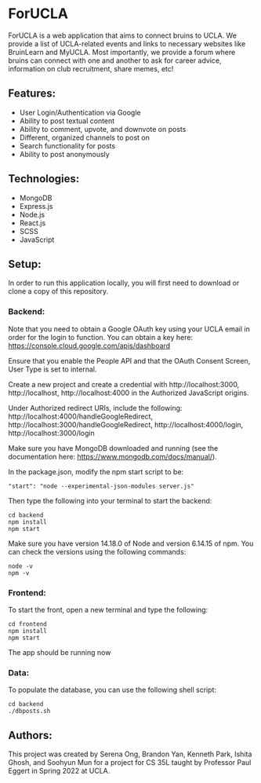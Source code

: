 # ForUCLA

ForUCLA is a web application that aims to connect bruins to UCLA. We provide a list of UCLA-related events and links to necessary websites like BruinLearn and MyUCLA. Most importantly, we provide a forum where bruins can connect with one and another to ask for career advice, information on club recruitment, share memes, etc!

## Features:

- User Login/Authentication via Google
- Ability to post textual content
- Ability to comment, upvote, and downvote on posts
- Different, organized channels to post on
- Search functionality for posts
- Ability to post anonymously

## Technologies:

- MongoDB
- Express.js
- Node.js
- React.js
- SCSS
- JavaScript

## Setup:

In order to run this application locally, you will first need to download or clone a copy of this repository.

### Backend:

Note that you need to obtain a Google OAuth key using your UCLA email in order for the login to function. You can obtain a key here:
https://console.cloud.google.com/apis/dashboard

Ensure that you enable the People API and that the OAuth Consent Screen, User Type is set to internal.

Create a new project and create a credential with
http://localhost:3000, http://localhost, http://localhost:4000 in the Authorized JavaScript origins.

Under Authorized redirect URIs, include the following:
http://localhost:4000/handleGoogleRedirect, http://localhost:3000/handleGoogleRedirect, http://localhost:4000/login, http://localhost:3000/login

Make sure you have MongoDB downloaded and running (see the documentation here: https://www.mongodb.com/docs/manual/).

In the package.json, modify the npm start script to be:

```
"start": "node --experimental-json-modules server.js"
```

Then type the following into your terminal to start the backend:

```
cd backend
npm install
npm start
```

Make sure you have version 14.18.0 of Node and version 6.14.15 of npm. You can check the versions using the following commands:

```
node -v
npm -v
```

### Frontend:

To start the front, open a new terminal and type the following:

```
cd frontend
npm install
npm start
```

The app should be running now

### Data:

To populate the database, you can use the following shell script:

```
cd backend
./dbposts.sh
```

## Authors:

This project was created by Serena Ong, Brandon Yan, Kenneth Park, Ishita Ghosh, and Soohyun Mun for a project for CS 35L taught by Professor Paul Eggert in Spring 2022 at UCLA.
